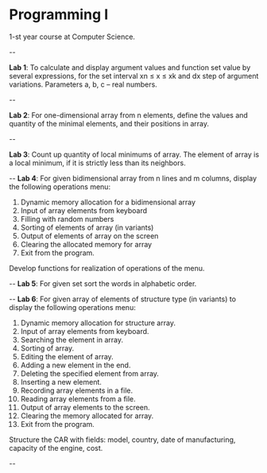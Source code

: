 Programming I
==========

1-st year course at Computer Science. 

--

**Lab 1**: To calculate and display argument values and function set value by several expressions, for the set interval хn ≤ x ≤ хk and dx step of argument variations. Parameters a, b, c – real numbers.

--

**Lab 2**: For one-dimensional array from n elements, define the values and quantity of the minimal elements, and their positions in array.

--

**Lab 3**: Count up quantity of local minimums of array. The element of array is a local minimum, if it is strictly less than its neighbors.

--
**Lab 4**: For given bidimensional array from n lines and m columns, display the following operations menu:

1. Dynamic memory allocation for a bidimensional array 
2. Input of array elements from keyboard 
3. Filling with random numbers 
4. Sorting of elements of array (in variants) 
5. Output of elements of array on the screen 
6. Clearing the allocated memory for array 
0. Exit from the program.

Develop functions for realization of operations of the menu. 


--
**Lab 5**: For given set sort the words in alphabetic order.


--
**Lab 6**: For given array of elements of structure type (in variants) to display the following operations menu:

1. Dynamic memory allocation for structure array. 
2. Input of array elements from keyboard. 
3. Searching the element in array. 
4. Sorting of array. 
5. Editing the element of array. 
6. Adding a new element in the end. 
7. Deleting the specified element from array. 
8. Inserting a new element. 
9. Recording array elements in a file. 
10. Reading array elements from a file. 
11. Output of array elements to the screen. 
12. Clearing the memory allocated for array. 
13. Exit from the program.

Structure the CAR with fields: model, country, date of manufacturing, capacity of the engine, cost.


--